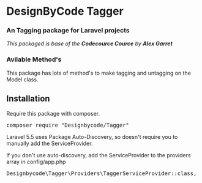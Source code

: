 # DesignByCode Tagger
### An Tagging package for Laravel projects
_*This packaged is base of the __Codecource Cource__ by __Alex Garret__*_

### Avilable Method's
This package has lots of method's to make tagging and untagging on the Model class.


## Installation

Require this package with composer.
<pre>composer require "Designbycode/Tagger"</pre>

Laravel 5.5 uses Package Auto-Discovery, so doesn't require you to manually add the ServiceProvider.


If you don't use auto-discovery, add the ServiceProvider to the providers array in config/app.php

<pre>
Designbycode\Tagger\Providers\TaggerServiceProvider::class,
</pre>
